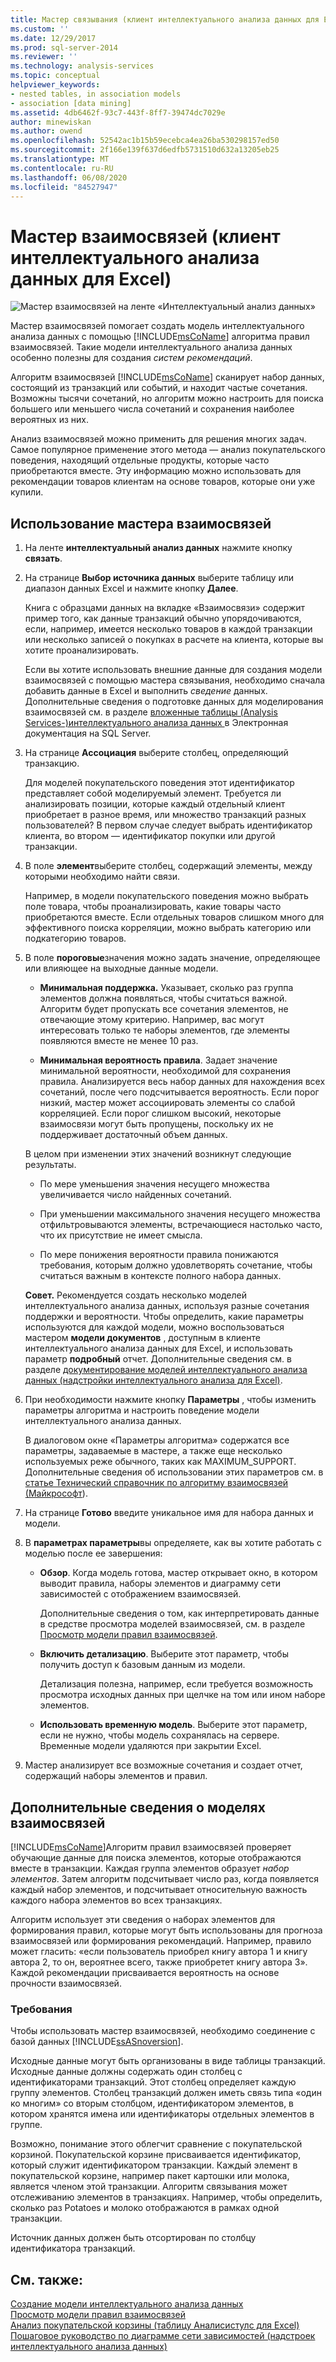 ```yaml
---
title: Мастер связывания (клиент интеллектуального анализа данных для Excel) | Документация Майкрософт
ms.custom: ''
ms.date: 12/29/2017
ms.prod: sql-server-2014
ms.reviewer: ''
ms.technology: analysis-services
ms.topic: conceptual
helpviewer_keywords:
- nested tables, in association models
- association [data mining]
ms.assetid: 4db6462f-93c7-443f-8ff7-39474dc7029e
author: minewiskan
ms.author: owend
ms.openlocfilehash: 52542ac1b15b59ecebca4ea26ba530298157ed50
ms.sourcegitcommit: 2f166e139f637d6edfb5731510d632a13205eb25
ms.translationtype: MT
ms.contentlocale: ru-RU
ms.lasthandoff: 06/08/2020
ms.locfileid: "84527947"
---
```

# <a name="associate-wizard-data-mining-client-for-excel"></a>Мастер взаимосвязей (клиент интеллектуального анализа данных для Excel)
  ![Мастер взаимосвязей на ленте «Интеллектуальный анализ данных»](media/dmc-associate.gif "Мастер взаимосвязей на ленте «Интеллектуальный анализ данных»")  
  
 Мастер взаимосвязей помогает создать модель интеллектуального анализа данных с помощью [!INCLUDE[msCoName](../includes/msconame-md.md)] алгоритма правил взаимосвязей. Такие модели интеллектуального анализа данных особенно полезны для создания *систем рекомендаций*.  
  
 Алгоритм взаимосвязей [!INCLUDE[msCoName](../includes/msconame-md.md)] сканирует набор данных, состоящий из транзакций или событий, и находит частые сочетания. Возможны тысячи сочетаний, но алгоритм можно настроить для поиска большего или меньшего числа сочетаний и сохранения наиболее вероятных из них.  
  
 Анализ взаимосвязей можно применить для решения многих задач. Самое популярное применение этого метода — анализ покупательского поведения, находящий отдельные продукты, которые часто приобретаются вместе. Эту информацию можно использовать для рекомендации товаров клиентам на основе товаров, которые они уже купили.  
  
## <a name="using-the-associate-wizard"></a>Использование мастера взаимосвязей  
  
1.  На ленте **интеллектуальный анализ данных** нажмите кнопку **связать**.  
  
2.  На странице **Выбор источника данных** выберите таблицу или диапазон данных Excel и нажмите кнопку **Далее**.  
  
     Книга с образцами данных на вкладке «Взаимосвязи» содержит пример того, как данные транзакций обычно упорядочиваются, если, например, имеется несколько товаров в каждой транзакции или несколько записей о покупках в расчете на клиента, которые вы хотите проанализировать.  
  
     Если вы хотите использовать внешние данные для создания модели взаимосвязей с помощью мастера связывания, необходимо сначала добавить данные в Excel и выполнить *сведение* данных. Дополнительные сведения о подготовке данных для моделирования взаимосвязей см. в разделе [вложенные таблицы &#40;Analysis Services-&#41;интеллектуального анализа данных ](data-mining/nested-tables-analysis-services-data-mining.md)в Электронная документация на SQL Server.  
  
3.  На странице **Ассоциация** выберите столбец, определяющий транзакцию.  
  
     Для моделей покупательского поведения этот идентификатор представляет собой моделируемый элемент. Требуется ли анализировать позиции, которые каждый отдельный клиент приобретает в разное время, или множество транзакций разных пользователей? В первом случае следует выбрать идентификатор клиента, во втором — идентификатор покупки или другой транзакции.  
  
4.  В поле **элемент**выберите столбец, содержащий элементы, между которыми необходимо найти связи.  
  
     Например, в модели покупательского поведения можно выбрать поле товара, чтобы проанализировать, какие товары часто приобретаются вместе. Если отдельных товаров слишком много для эффективного поиска корреляции, можно выбрать категорию или подкатегорию товаров.  
  
5.  В поле **пороговые**значения можно задать значение, определяющее или влияющее на выходные данные модели.  
  
    -   **Минимальная поддержка.** Указывает, сколько раз группа элементов должна появляться, чтобы считаться важной. Алгоритм будет пропускать все сочетания элементов, не отвечающие этому критерию. Например, вас могут интересовать только те наборы элементов, где элементы появляются вместе не менее 10 раз.  
  
    -   **Минимальная вероятность правила**. Задает значение минимальной вероятности, необходимой для сохранения правила. Анализируется весь набор данных для нахождения всех сочетаний, после чего подсчитывается вероятность. Если порог низкий, мастер может ассоциировать элементы со слабой корреляцией. Если порог слишком высокий, некоторые взаимосвязи могут быть пропущены, поскольку их не поддерживает достаточный объем данных.  
  
     В целом при изменении этих значений возникнут следующие результаты.  
  
    -   По мере уменьшения значения несущего множества увеличивается число найденных сочетаний.  
  
    -   При уменьшении максимального значения несущего множества отфильтровываются элементы, встречающиеся настолько часто, что их присутствие не имеет смысла.  
  
    -   По мере понижения вероятности правила понижаются требования, которым должно удовлетворять сочетание, чтобы считаться важным в контексте полного набора данных.  
  
     **Совет.** Рекомендуется создать несколько моделей интеллектуального анализа данных, используя разные сочетания поддержки и вероятности. Чтобы определить, какие параметры используются для каждой модели, можно воспользоваться мастером **модели документов** , доступным в клиенте интеллектуального анализа данных для Excel, и использовать параметр **подробный** отчет. Дополнительные сведения см. в разделе [документирование моделей интеллектуального анализа данных &#40;надстройки интеллектуального анализа для Excel&#41;](documenting-mining-models-data-mining-add-ins-for-excel.md).  
  
6.  При необходимости нажмите кнопку **Параметры** , чтобы изменить параметры алгоритма и настроить поведение модели интеллектуального анализа данных.  
  
     В диалоговом окне «Параметры алгоритма» содержатся все параметры, задаваемые в мастере, а также еще несколько используемых реже обычного, таких как MAXIMUM_SUPPORT. Дополнительные сведения об использовании этих параметров см. в [статье Технический справочник по алгоритму взаимосвязей (Майкрософт](data-mining/microsoft-association-algorithm-technical-reference.md)).  
  
7.  На странице **Готово** введите уникальное имя для набора данных и модели.  
  
8.  В **параметрах параметры**вы определяете, как вы хотите работать с моделью после ее завершения:  
  
    -   **Обзор**.  Когда модель готова, мастер открывает окно, в котором выводит правила, наборы элементов и диаграмму сети зависимостей с отображением взаимосвязей.  
  
         Дополнительные сведения о том, как интерпретировать данные в средстве просмотра моделей взаимосвязей, см. в разделе [Просмотр модели правил взаимосвязей](browsing-an-association-rules-model.md).  
  
    -   **Включить детализацию**. Выберите этот параметр, чтобы получить доступ к базовым данным из модели.  
  
         Детализация полезна, например, если требуется возможность просмотра исходных данных при щелчке на том или ином наборе элементов.  
  
    -   **Использовать временную модель**. Выберите этот параметр, если не нужно, чтобы модель сохранялась на сервере. Временные модели удаляются при закрытии Excel.  
  
9. Мастер анализирует все возможные сочетания и создает отчет, содержащий наборы элементов и правил.  
  
## <a name="more-about-association-models"></a>Дополнительные сведения о моделях взаимосвязей  
 [!INCLUDE[msCoName](../includes/msconame-md.md)]Алгоритм правил взаимосвязей проверяет обучающие данные для поиска элементов, которые отображаются вместе в транзакции. Каждая группа элементов образует *набор элементов*. Затем алгоритм подсчитывает число раз, когда появляется каждый набор элементов, и подсчитывает относительную важность каждого набора элементов во всех транзакциях.  
  
 Алгоритм использует эти сведения о наборах элементов для формирования правил, которые могут быть использованы для прогноза взаимосвязей или формирования рекомендаций. Например, правило может гласить: «если пользователь приобрел книгу автора 1 и книгу автора 2, то он, вероятнее всего, также приобретет книгу автора 3». Каждой рекомендации присваивается вероятность на основе прочности взаимосвязей.  
  
### <a name="requirements"></a>Требования  
 Чтобы использовать мастер взаимосвязей, необходимо соединение с базой данных [!INCLUDE[ssASnoversion](../includes/ssasnoversion-md.md)].  
  
 Исходные данные могут быть организованы в виде таблицы транзакций. Исходные данные должны содержать один столбец с идентификаторами транзакций. Этот столбец определяет каждую группу элементов. Столбец транзакций должен иметь связь типа «один ко многим» со вторым столбцом, идентификатором элементов, в котором хранятся имена или идентификаторы отдельных элементов в группе.  
  
 Возможно, понимание этого облегчит сравнение с покупательской корзиной. Покупательской корзине присваивается идентификатор, который служит идентификатором транзакции. Каждый элемент в покупательской корзине, например пакет картошки или молока, является членом этой транзакции. Алгоритм связывания может отслеживанию элементов в транзакциях. Например, чтобы определить, сколько раз Potatoes и молоко отображаются в рамках одной транзакции.  
  
 Источник данных должен быть отсортирован по столбцу идентификатора транзакций.  
  
## <a name="see-also"></a>См. также:  
 [Создание модели интеллектуального анализа данных](creating-a-data-mining-model.md)   
 [Просмотр модели правил взаимосвязей](browsing-an-association-rules-model.md)   
 [Анализ покупательской корзины &#40;таблицу Аналисистулс для Excel&#41;](shopping-basket-analysis-table-analysistools-for-excel.md)   
 [Пошаговое руководство по диаграмме сети зависимостей &#40;надстроек интеллектуального анализа данных&#41;](dependency-network-diagram-walkthrough-data-mining-add-ins.md)  
  
  
